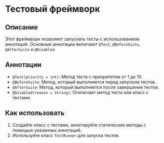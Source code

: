 # Тестовый фреймворк
## Описание
Этот фреймворк позволяет запускать тесты с использованием аннотаций. Основные аннотации включают `@Test`, `@BeforeSuite`, `@AfterSuite` и `@Disabled`.

## Аннотации
- `@Test(priority = int)`: Метод теста с приоритетом от 1 до 10.
- `@BeforeSuite`: Метод, который выполняется перед запуском тестов.
- `@AfterSuite`: Метод, который выполняется после завершения тестов.
- `@Disabled(reason = String)`: Отключает метод теста или класс с тестами.

## Как использовать
1. Создайте класс с тестами, аннотируйте статические методы с помощью указанных аннотаций.
2. Используйте класс `TestRunner` для запуска тестов.